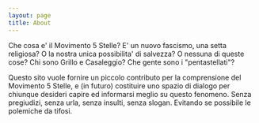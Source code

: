```yaml
---
layout: page
title: About
---
```


Che cosa e' il Movimento 5 Stelle? E' un nuovo fascismo, una setta religiosa? O la nostra unica possibilita' di salvezza? O nessuna di queste cose?
Chi sono Grillo e Casaleggio? Che gente sono i "pentastellati"?

Questo sito vuole fornire un piccolo contributo per la comprensione del Movimento 5 Stelle, e (in futuro) costituire uno spazio di dialogo per chiunque desideri capire ed informarsi meglio su questo fenomeno.
Senza pregiudizi, senza urla, senza insulti, senza slogan. Evitando se possibile le polemiche da tifosi.



